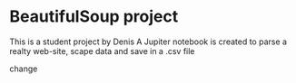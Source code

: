 # BeautifulSoup project

This is a student project by Denis
A Jupiter notebook is created to parse a realty web-site, scape data and save in a .csv file

change